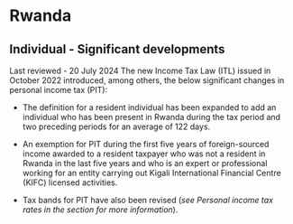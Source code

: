 # Rwanda
## Individual - Significant developments
Last reviewed - 20 July 2024
The new Income Tax Law (ITL) issued in October 2022 introduced, among others, the below significant changes in personal income tax (PIT):
  * The definition for a resident individual has been expanded to add an individual who has been present in Rwanda during the tax period and two preceding periods for an average of 122 days.


  * An exemption for PIT during the first five years of foreign-sourced income awarded to a resident taxpayer who was not a resident in Rwanda in the last five years and who is an expert or professional working for an entity carrying out Kigali International Financial Centre (KIFC) licensed activities.
  * Tax bands for PIT have also been revised (_see Personal income tax rates in the section for more information_).


